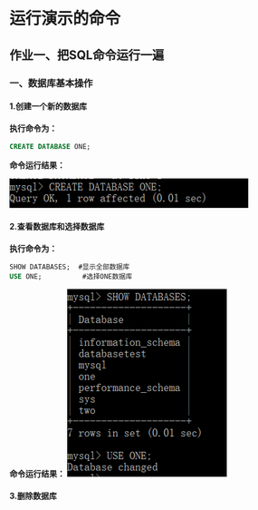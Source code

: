 # 运行演示的命令

## 作业一、把SQL命令运行一遍
### 一、数据库基本操作

#### 1.创建一个新的数据库

**执行命令为：**
```sql
CREATE DATABASE ONE;
```
**命令运行结果：**

![](https://github.com/BiubiuOoo1/My-Homework/blob/master/pictures/1.1.png "创建一个新的数据库")

#### 2.查看数据库和选择数据库

**执行命令为：**
```sql
SHOW DATABASES;  #显示全部数据库
USE ONE;          #选择ONE数据库
```
**命令运行结果：**
![](https://github.com/BiubiuOoo1/My-Homework/blob/master/pictures/1.2.png "查看和选择数据库")
#### 3.删除数据库


